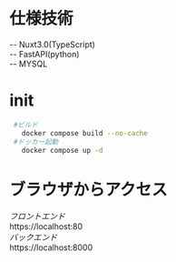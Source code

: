 # 仕様技術
 -- Nuxt3.0(TypeScript)  
 -- FastAPI(python)  
 -- MYSQL  

# init
 ``` bash
  #ビルド
    docker compose build --no-cache
  #ドッカー起動
    docker compose up -d
 ```
  
# ブラウザからアクセス
 *フロントエンド*  
  https://localhost:80  
 *バックエンド*  
  https://localhost:8000  
